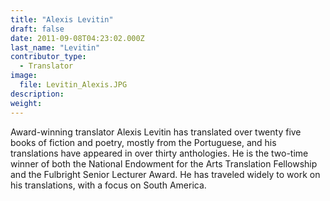 ```yaml
---
title: "Alexis Levitin"
draft: false
date: 2011-09-08T04:23:02.000Z
last_name: "Levitin"
contributor_type:
  - Translator
image:
  file: Levitin_Alexis.JPG
description:
weight:
---
```


Award-winning translator Alexis Levitin has translated over twenty five books of fiction and poetry, mostly from the Portuguese, and his translations have appeared in over thirty anthologies. He is the two-time winner of both the National Endowment for the Arts Translation Fellowship and the Fulbright Senior Lecturer Award. He has traveled widely to work on his translations, with a focus on South America.


